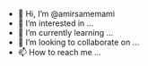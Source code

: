 - 👋 Hi, I’m @amirsamemami
- 👀 I’m interested in ...
- 🌱 I’m currently learning ...
- 💞️ I’m looking to collaborate on ...
- 📫 How to reach me ...

<!---
amirsamemami/amirsamemami is a ✨ special ✨ repository because its `README.md` (this file) appears on your GitHub profile.
You can click the Preview link to take a look at your changes.
--->
